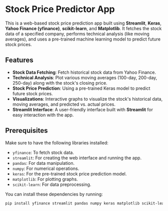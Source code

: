 # Stock Price Predictor App

This is a web-based stock price prediction app built using **Streamlit**, **Keras**, **Yahoo Finance (yfinance)**, **scikit-learn**, and **Matplotlib**. It fetches the stock data of a specified company, performs technical analysis (like moving averages), and uses a pre-trained machine learning model to predict future stock prices.

## Features

- **Stock Data Fetching**: Fetch historical stock data from Yahoo Finance.
- **Technical Analysis**: Plot various moving averages (100-day, 200-day, 250-day) along with the stock's closing price.
- **Stock Price Prediction**: Using a pre-trained Keras model to predict future stock prices.
- **Visualizations**: Interactive graphs to visualize the stock's historical data, moving averages, and predicted vs. actual prices.
- **Streamlit Interface**: A user-friendly interface built with **Streamlit** for easy interaction with the app.

## Prerequisites

Make sure to have the following libraries installed:

- `yfinance`: To fetch stock data.
- `streamlit`: For creating the web interface and running the app.
- `pandas`: For data manipulation.
- `numpy`: For numerical operations.
- `keras`: For the pre-trained stock price prediction model.
- `matplotlib`: For plotting graphs.
- `scikit-learn`: For data preprocessing.

You can install these dependencies by running:

```bash
pip install yfinance streamlit pandas numpy keras matplotlib scikit-learn
